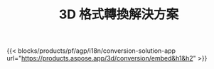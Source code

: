 ﻿---
title: 3D 格式轉換解決方案 
weight: 7730
url: /zh-hant/conversion
limit: 
description: 將 3D 文件轉換為Autodesk、 Draco 、 Wavefront 、 3D Studio和許多其他格式
---
{{< blocks/products/pf/agp/i18n/conversion-solution-app url="https://products.aspose.app/3d/conversion/embed&h1&h2" >}} 

